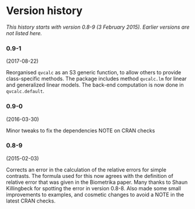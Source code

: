 # Version history

*This history starts with version 0.8-9 (3 February 2015).  Earlier versions are not listed here.*

### 0.9-1

(2017-08-22)

Reorganised `qvcalc` as an S3 generic function, to allow others to provide class-specific methods.
The package includes method `qvcalc.lm` for linear and generalized linear models.  The back-end
computation is now done in `qvcalc.default`.

### 0.9-0 

(2016-03-30)

Minor tweaks to fix the dependencies NOTE on CRAN checks

### 0.8-9 

(2015-02-03)

Corrects an error in the calculation of the relative errors for simple contrasts. The formula used for this now agrees with the definition of relative error that was given in the Biometrika paper. Many thanks to Shaun Killingbeck for spotting the error in version 0.8-8. Also made some small improvements to examples, and cosmetic changes to avoid a NOTE in the latest CRAN checks.
